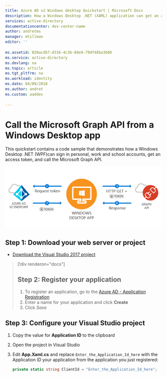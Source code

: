 ```yaml
---
title: Azure AD v2 Windows desktop Quickstart | Microsoft Docs
description: How a Windows Desktop .NET (XAML) application can get an access token and call an API protected by an Azure Active Directory v2 endpoint.
services: active-directory
documentationcenter: dev-center-name
author: andretms
manager: mtillman
editor: ''

ms.assetid: 820acdb7-d316-4c3b-8de9-79df48ba3b06
ms.service: active-directory
ms.devlang: na
ms.topic: article
ms.tgt_pltfrm: na
ms.workload: identity
ms.date: 04/09/2018
ms.author: andret
ms.custom: aaddev 

---
```


# Call the Microsoft Graph API from a Windows Desktop app

This quickstart contains a code sample that demonstrates how a Windows Desktop .NET (WPF)can sign in personal, work and school accounts, get an access token, and call the Microsoft Graph API.

![How the sample app generated by this guide works](media/active-directory-windesktop/windesktophowitworks.png)

## Step 1: Download your web server or project

- [Download the Visual Studio 2017 project](https://github.com/Azure-Samples/active-directory-dotnet-desktop-msgraph-v2/archive/master.zip)

> [!div renderon="docs"]
> ## Step 2: Register your application
> 
> 1. To register an application, go to the [Azure AD - Application Registration](https://apps.dev.microsoft.com/portal/register-app)
> 1. Enter a name for your application and click **Create**
> 1. Click *Save*

## Step 3: Configure your Visual Studio project

1. Copy the value for **Application ID** to the clipboard
1. Open the project in Visual Studio
1. Edit **App.Xaml.cs** and replace <code>Enter_the_Application_Id_here</code> with the Application ID your application from the application you just registered:

    ```csharp
    private static string ClientId = "Enter_the_Application_Id_here";
    ```

